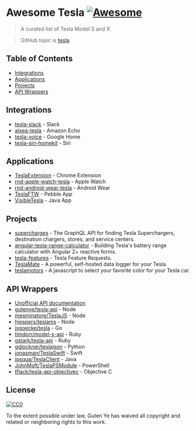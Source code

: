 # Awesome Tesla [![Awesome](https://cdn.rawgit.com/sindresorhus/awesome/d7305f38d29fed78fa85652e3a63e154dd8e8829/media/badge.svg)](https://github.com/sindresorhus/awesome)
> A curated list of Tesla Model S and X.

> GitHub topic is [tesla](https://github.com/search?q=topic%3Atesla&s=stars)

## Table of Contents

- [Integrations](#integrations)
- [Applications](#applications)
- [Projects](#projects)
- [API Wrappers](#api-wrappers)

## Integrations

- [tesla-slack](https://github.com/heikkipora/tesla-slack) - Slack
- [alxea-tesla](https://github.com/mseminatore/alexa-tesla) - Amazon Echo
- [tesla-voice](https://github.com/mattdy/tesla-voice) - Google Home
- [tesla-siri-homekit](https://github.com/SamGabbay/tesla-siri-homekit) - Siri

## Applications

- [TeslaExtension](https://github.com/TrevorSStone/TeslaExtension) - Chrome Extension
- [rnd-apple-watch-tesla](https://github.com/eleks/rnd-apple-watch-tesla) - Apple Watch
- [rnd-android-wear-tesla](https://github.com/eleks/rnd-android-wear-tesla) - Android Wear
- [TeslaFTW](https://github.com/ErikDeBruijn/TeslaFTW) - Pebble App
- [VisibleTesla](https://github.com/jpasqua/VisibleTesla) - Java App

## Projects

- [supercharges](https://github.com/wattapp/superchargers) - The GraphQL API for finding Tesla Superchargers, destination chargers, stores, and service centers.
- [angular-tesla-range-calculator](https://github.com/toddmotto/angular-tesla-range-calculator) - Building Tesla's battery range calculator with Angular 2+ reactive forms.
- [tesla-features](https://github.com/sahin/tesla-features) - Tesla Feature Requests.
- [TeslaMate](https://github.com/adriankumpf/teslamate) - A powerful, self-hosted data logger for your Tesla.
- [teslamotors](https://github.com/uxpablo/teslamotors) - A javascript to select your favorite color for your Tesla car.

## API Wrappers

- [Unofficial API documentation](http://docs.timdorr.apiary.io/#) 
- [gutenye/tesla-api](https://github.com/gutenye/tesla-api) - Node
- [mesminatore/TeslaJS](https://github.com/mseminatore/TeslaJS) - Node
- [hjespers/teslams](https://github.com/hjespers/teslams) - Node
- [jsgoecke/tesla](https://github.com/jsgoecke/tesla) - Go
- [timdorr/model-s-api](https://github.com/timdorr/model-s-api) - Ruby
- [gstark/tesla-api](https://github.com/gstark/tesla-api) - Ruby
- [gglockner/teslajson](https://github.com/gglockner/teslajson) - Python
- [jonasman/TeslaSwift](https://github.com/jonasman/TeslaSwift) - Swift
- [jpsqua/TeslaClient](https://github.com/jpasqua/TeslaClient) - Java
- [JohnMsft/TeslaPSModule](https://github.com/JonnMsft/TeslaPSModule) - PowerShell
- [tflack/tesla-api-objectivec](https://github.com/tflack/tesla-api-objectivec) - Objective C

## License

[![CC0](http://mirrors.creativecommons.org/presskit/buttons/88x31/svg/cc-zero.svg)](https://creativecommons.org/publicdomain/zero/1.0/)

To the extent possible under law, Guten Ye has waived all copyright and related or neighboring rights to this work.
